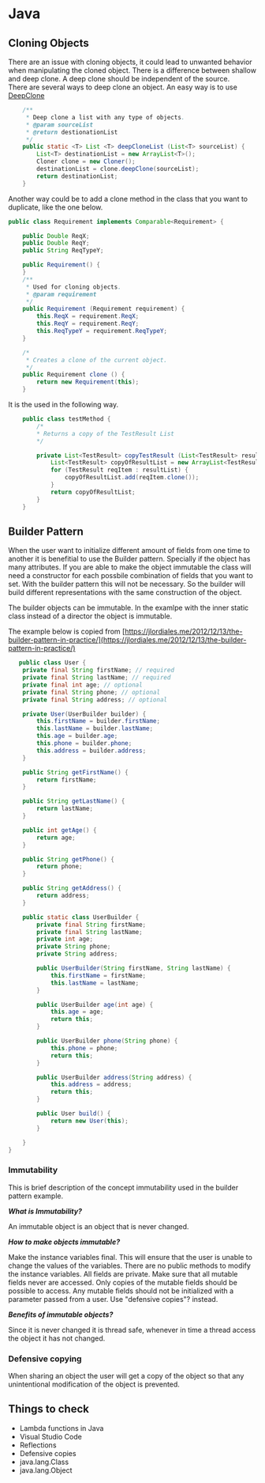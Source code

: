 Java
====

Cloning Objects
---------------
There are an issue with cloning objects, it could lead to unwanted behavior when 
manipulating the cloned object. There is a difference between shallow and deep clone.
A deep clone should be independent of the source.  
There are several ways to deep clone an object. An easy way is to use
[DeepClone](https://github.com/kostaskougios/cloning/)

```java
    /**
     * Deep clone a list with any type of objects.
     * @param sourceList
     * @return destionationList
     */
    public static <T> List <T> deepCloneList (List<T> sourceList) {
        List<T> destinationList = new ArrayList<T>();
        Cloner clone = new Cloner();
        destinationList = clone.deepClone(sourceList);
        return destinationList;
    }
```
Another way could be to add a clone method in the class that you want to duplicate,
like the one below.

```java
public class Requirement implements Comparable<Requirement> {

    public Double ReqX;
    public Double ReqY;
    public String ReqTypeY;

    public Requirement() {
    }
    /**
     * Used for cloning objects.
     * @param requirement
     */
    public Requirement (Requirement requirement) {
        this.ReqX = requirement.ReqX;
        this.ReqY = requirement.ReqY;
        this.ReqTypeY = requirement.ReqTypeY;
    }

    /*
     * Creates a clone of the current object.
     */
    public Requirement clone () {
        return new Requirement(this);
    }
```
It is the used in the following way.
```java
    public class testMethod {
        /*
        * Returns a copy of the TestResult List
        */

        private List<TestResult> copyTestResult (List<TestResult> resultList) {
            List<TestResult> copyOfResultList = new ArrayList<TestResult>(resultList.size());
            for (TestResult reqItem : resultList) {
                copyOfResultList.add(reqItem.clone());
            }
            return copyOfResultList;
        }
    }
```

Builder Pattern
---------------
When the user want to initialize different amount of fields from one time to another it is benefitial to use the Builder pattern. Specially if the object has many attributes.
If you are able to make the object immutable the class will need a constructor for each possbile combination of fields that you want to set. With the builder pattern this will not be necessary.
So the builder will build different representations with the same construction of the object.

The builder objects can be immutable. In the examlpe with the inner static class instead of a director the object is immutable.


The example below is copied from [https://jlordiales.me/2012/12/13/the-builder-pattern-in-practice/](https://jlordiales.me/2012/12/13/the-builder-pattern-in-practice/)
```java
   public class User {
	private final String firstName; // required
	private final String lastName; // required
	private final int age; // optional
	private final String phone; // optional
	private final String address; // optional

	private User(UserBuilder builder) {
		this.firstName = builder.firstName;
		this.lastName = builder.lastName;
		this.age = builder.age;
		this.phone = builder.phone;
		this.address = builder.address;
	}

	public String getFirstName() {
		return firstName;
	}

	public String getLastName() {
		return lastName;
	}

	public int getAge() {
		return age;
	}

	public String getPhone() {
		return phone;
	}

	public String getAddress() {
		return address;
	}

	public static class UserBuilder {
		private final String firstName;
		private final String lastName;
		private int age;
		private String phone;
		private String address;

		public UserBuilder(String firstName, String lastName) {
			this.firstName = firstName;
			this.lastName = lastName;
		}

		public UserBuilder age(int age) {
			this.age = age;
			return this;
		}

		public UserBuilder phone(String phone) {
			this.phone = phone;
			return this;
		}

		public UserBuilder address(String address) {
			this.address = address;
			return this;
		}

		public User build() {
			return new User(this);
		}

	}
}

```

### Immutability ###
This is brief description of the concept immutability used in the builder pattern example.

***What is Immutability?***

An immutable object is an object that is never changed. 

***How to make objects immutable?***

Make the instance variables final. This will ensure that the user is unable to change the values of the variables.
There are no public methods to modify the instance variables.
All fields are private.
Make sure that all mutable fields never are accessed. Only copies of the mutable fields should be possible to access.
Any mutable fields should not be initialized with a parameter passed from a user. Use "defensive copies"? instead.

***Benefits of immutable objects?***

Since it is never changed it is thread safe, whenever in time a thread access the object it has not changed.

### Defensive copying ###
When sharing an object the user will get a copy of the object so that any unintentional modification of the object is prevented.

Things to check
---------------
- Lambda functions in Java
- Visual Studio Code
- Reflections
- Defensive copies
- java.lang.Class
- java.lang.Object
